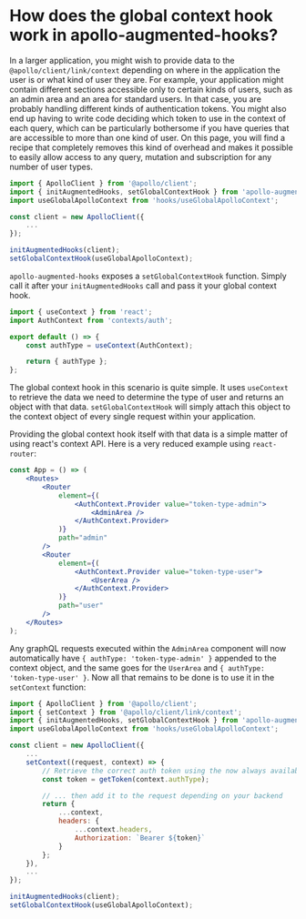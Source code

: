 # How does the global context hook work in apollo-augmented-hooks?

In a larger application, you might wish to provide data to the `@apollo/client/link/context` depending on where in the application the user is or what kind of user they are. For example, your application might contain different sections accessible only to certain kinds of users, such as an admin area and an area for standard users. In that case, you are probably handling different kinds of authentication tokens. You might also end up having to write code deciding which token to use in the context of each query, which can be particularly bothersome if you have queries that are accessible to more than one kind of user. On this page, you will find a recipe that completely removes this kind of overhead and makes it possible to easily allow access to any query, mutation and subscription for any number of user types.

```javascript
import { ApolloClient } from '@apollo/client';
import { initAugmentedHooks, setGlobalContextHook } from 'apollo-augmented-hooks';
import useGlobalApolloContext from 'hooks/useGlobalApolloContext';

const client = new ApolloClient({
    ...
});

initAugmentedHooks(client);
setGlobalContextHook(useGlobalApolloContext);
```

`apollo-augmented-hooks` exposes a `setGlobalContextHook` function. Simply call it after your `initAugmentedHooks` call and pass it your global context hook.

```javascript
import { useContext } from 'react';
import AuthContext from 'contexts/auth';

export default () => {
    const authType = useContext(AuthContext);

    return { authType };
};
```

The global context hook in this scenario is quite simple. It uses `useContext` to retrieve the data we need to determine the type of user and returns an object with that data. `setGlobalContextHook` will simply attach this object to the context object of every single request within your application.

Providing the global context hook itself with that data is a simple matter of using react's context API. Here is a very reduced example using `react-router`:

```jsx
const App = () => (
    <Routes>
        <Router
            element={(
                <AuthContext.Provider value="token-type-admin">
                    <AdminArea />
                </AuthContext.Provider>
            )}
            path="admin"
        />
        <Router
            element={(
                <AuthContext.Provider value="token-type-user">
                    <UserArea />
                </AuthContext.Provider>
            )}
            path="user"
        />
    </Routes>
);
```

Any graphQL requests executed within the `AdminArea` component will now automatically have `{ authType: 'token-type-admin' }` appended to the context object, and the same goes for the `UserArea` and `{ authType: 'token-type-user' }`. Now all that remains to be done is to use it in the `setContext` function:

```javascript
import { ApolloClient } from '@apollo/client';
import { setContext } from '@apollo/client/link/context';
import { initAugmentedHooks, setGlobalContextHook } from 'apollo-augmented-hooks';
import useGlobalApolloContext from 'hooks/useGlobalApolloContext';

const client = new ApolloClient({
    ...
    setContext((request, context) => {
        // Retrieve the correct auth token using the now always available authType ...
        const token = getToken(context.authType);

        // ... then add it to the request depending on your backend
        return {
            ...context,
            headers: {
                ...context.headers,
                Authorization: `Bearer ${token}`
            }
        };
    }),
    ...
});

initAugmentedHooks(client);
setGlobalContextHook(useGlobalApolloContext);
```
